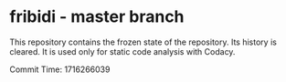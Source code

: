 # fribidi - master branch

This repository contains the frozen state of the repository.
Its history is cleared. It is used only for static code
analysis with Codacy.

Commit Time: 1716266039